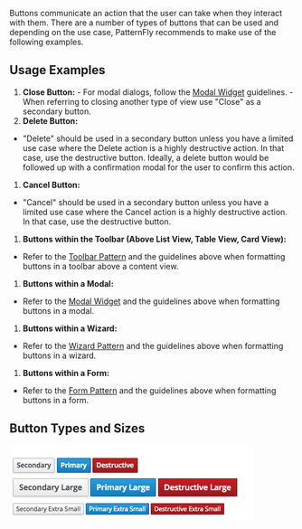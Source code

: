 
Buttons communicate an action that the user can take when they interact with them. There are a number of types of buttons that can be used and depending on the use case, PatternFly recommends to make use of the following examples.

## Usage Examples

  1. **Close Button:**
    - For modal dialogs, follow the [Modal Widget](https://www.patternfly.org/pattern-library/widgets/#modal) guidelines.
    - When referring to closing another type of view use "Close" as a secondary button.
  1. **Delete Button:**
   - "Delete" should be used in a secondary button unless you have a limited use case where the Delete action is a highly destructive action. In that case, use the destructive button. Ideally, a delete button would be followed up with a confirmation modal for the user to confirm this action.
  1. **Cancel Button:**
   - "Cancel" should be used in a secondary button unless you have a limited use case where the Cancel action is a highly destructive action. In that case, use the destructive button.
  1. **Buttons within the Toolbar (Above List View, Table View, Card View):**
   - Refer to the [Toolbar Pattern](https://www.patternfly.org/pattern-library/forms-and-controls/toolbar/#_) and the guidelines above when formatting buttons in a toolbar above a content view.
  1. **Buttons within a Modal:**
   - Refer to the [Modal Widget](https://www.patternfly.org/pattern-library/widgets/#modal) and the guidelines above when formatting buttons in a modal.
  1. **Buttons within a Wizard:**
   - Refer to the [Wizard Pattern](https://www.patternfly.org/pattern-library/communication/wizard/#/_design) and the guidelines above when formatting buttons in a wizard.
  1. **Buttons within a Form:**
   - Refer to the [Form Pattern](https://www.patternfly.org/pattern-library/forms-and-controls/forms/#_) and the guidelines above when formatting buttons in a form.

## Button Types and Sizes
![Button Sizing](img/button-sizing.png)
